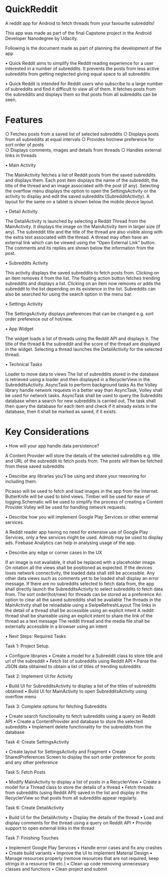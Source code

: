 # QuickReddit
A reddit app for Android to fetch threads from your favourite subreddits!


This app was made as part of the final Capstone project in the Android Developer Nanodegree by Udacity. 

Following is the document made as part of planning the development of the app

• Quick Reddit aims to simplify the Reddit reading experience for a user interested in a number of  subreddits. It prevents the posts from less active subreddits from getting neglected giving equal space to all subreddits


• Quick Reddit is intended for Reddit users who subscribe to a large number of subreddits and find it difficult to view all of them. It fetches posts from the subreddits and displays them so that posts from all subreddits can be seen.

# Features

○ Fetches posts from a saved list of selected subreddits
○ Displays posts from all subreddits at equal intervals
○ Provides hot/new preference for sort order of posts  
○ Displays comments, images and details from threads
○ Handles external links in threads

• Main Activity

The MainActivity fetches a list of Reddit posts from the saved subreddits and displays them. Each post item displays the name of the subreddit, the title of the thread and an image associated with the post (if any).
Selecting the overflow menu displays the option to open the SettingsActivity or the activity to display and edit the saved subreddits (SubredditActivity). A layout for the same on a tablet is shown below the mobile device layout.

• Detail Activity

The DetailActivity is launched by selecting a Reddit Thread from the MainActivity. 
It displays the image on the MainActivity item in larger size (if any). The subreddit title and the title of the thread are also visible along with the extra text associated with the thread.
A thread may often have an external link which can be viewed using the “Open External Link” button.
The comments and its replies are shown below the information from the post.

• Subreddits Activity

This activity displays the saved subreddits to fetch posts from. Clicking on an item removes it from the list. 
The floating action button fetches trending subreddits and displays a list. Clicking on an item now removes or adds the subreddit to the list depending on its existence in the list.
Subreddits can also be searched for using the search option in the menu bar.


• Settings Activity


The SettingsActivity displays preferences that can be changed e.g. sort order preference out of hot/new.


• App Widget

The widget loads a list of threads using the Reddit API and displays it. The title of the thread & the subreddit and the score of the thread are displayed in the widget. Selecting a thread launches the DetailActivity for the selected thread.

• Technical Tasks

Loader to move data to views
The list of subreddits stored in the database is retrieved using a loader and then displayed in a RecyclerView in the SubredditsActivity.
AsyncTask to perform background tasks
As the Volley library handle network requests in a better way than AsyncTask, Volley shall be used for network tasks. AsyncTask shall be used to query the Subreddits database when a search for new subreddits is carried out. The task shall then query the database for each item and check if it already exists in the database, then it shall be marked as saved, if it exists.

# Key Considerations

• How will your app handle data persistence? 

A Content Provider will store the details of the selected subreddits e.g. title and URL of the subreddit to fetch posts from. The posts will then be fetched from these saved subreddits

• Describe any libraries you’ll be using and share your reasoning for including them.

Picasso will be used to fetch and load images in the app from the Internet. ButterKnife will be used to bind views. Timber will be used for ease of logging.Schematic will be used to simplify the process of creating a Content Provider.Volley will be used for handling network requests.

• Describe how you will implement Google Play Services or other external services.

A Reddit reader app having no need for extensive use of Google Play Services, only a few services might be used. Admob may be used to display ads. Firebase Analytics can help in analysing usage of the app.

• Describe any edge or corner cases in the UX

If an image is not available, it shall be replaced with a placeholder image.
On rotation all the views shall be positioned as expected. 
If the devices loses network connectivity, the loaded data shall still be accessible. Any other data views such as comments yet to be loaded shall display an error message.
If there are no subreddits selected to fetch data from, the app shall directly launch the SubredditsActivity to select subreddits to fetch data from.
The sort order(hot/new) for threads can be stored as a preference
An option to clear all the saved subreddits shall be available
The threads in the MainActivity shall be reloadable using a SwipeRefreshLayout
The links in the detail of a thread shall be accessible using an explicit intent
A reddit thread shall be shareable using an explicit intent to share the link of the thread as a text message
The reddit thread and the media file shall be externally accessible in a browser using an intent

• Next Steps: Required Tasks

Task 1: Project Setup. 

• Configure libraries 
• Create a model for a Subreddit class to store title and url of the subreddit
• Fetch list of subreddits using Reddit API
• Parse the JSON data obtained to obtain a list of titles of trending subreddits

Task 2: Implement UI for Activity

• Build UI for  SubredditsActivity to display a list of the titles of subreddits obtained
• Build UI for MainActivity to open SubredditsActivity using overflow menu

Task 3: Complete options for fetching Subreddits


• Create search functionality to fetch subreddits using a query on Reddit API
• Create a ContentProvider and database to store the selected subreddits
• Implement delete functionality for the subreddits from the database


Task 4: Create SettingsActivity

• Create layout for SettingsActivity and Fragment
• Create SharedPreferences Screen to display the sort order preference for posts and any other preference


Task 5: Fetch Posts

• Modify MainActivity to display a list of posts in a RecyclerView
• Create a model for a Thread class to store the details of a thread
• Fetch threads from subreddits (using Reddit API) saved in the list and display in the RecyclerView so that posts from all subreddits appear regularly. 

Task 6: Create DetailActivity

• Build UI for the DetailActivity
• Display the details of the thread 
• Load and display comments for the thread using a query on Reddit API
• Provide support to open external links in the thread


Task 7: Finishing Touches

• Implement Google Play Services
• Handle error cases and fix any crashes
• Create build variants
• Improve the UI to implement Material Design
• Manage resources properly (remove resources that are not required, keep strings in a resource file etc.)
• Clean up code removing unnecessary classes and functions
• Clean project and submit 
